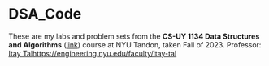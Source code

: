 # DSA_Code
These are my labs and problem sets from the **CS-UY 1134 Data Structures and Algorithms** ([link](http://bulletin.engineering.nyu.edu/preview_course_nopop.php?catoid=15&coid=37793)) course at NYU Tandon, taken Fall of 2023.
Professor: [Itay Tal](https://engineering.nyu.edu/faculty/itay-tal)https://engineering.nyu.edu/faculty/itay-tal
